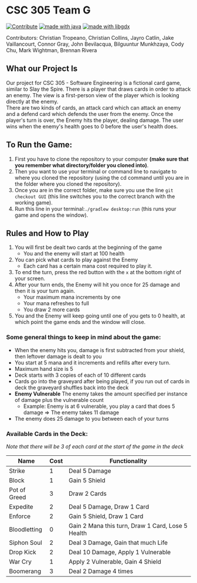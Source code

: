 # CSC 305 Team G
[![Contribute](https://img.shields.io/badge/Add-issue-blue.svg)](https://github.com/CSC305/s22g/issues)
[![made with java](https://img.shields.io/badge/Made_with-Java-red.svg)](https://www.java.com/en/)
[![made with libgdx](https://img.shields.io/badge/Made_with-libGDX-orange.svg)](https://libgdx.com/wiki/)

Contributors: Christian Tropeano, Christian Collins, Jayro Catlin, Jake Vaillancourt, Connor Gray, John Bevilacqua, Bilguuntur Munkhzaya, Cody Chu, Mark Wightman, Brennan Rivera
## What our Project Is
Our project for CSC 305 - Software Engineering is a fictional card game, similar to Slay the Spire. There is a player that draws cards in order to attack an enemy. The view is a first-person view of the player which is looking directly at the enemy.  
There are two kinds of cards, an attack card which can attack an enemy and a defend card which defends the user from the enemy. Once the player's turn is over, the Enemy hits the player, dealing damage.
The user wins when the enemy's health goes to 0 before the user's health does.

## To Run the Game:
1. First you have to clone the repository to your computer **(make sure that you remember what directory/folder you cloned into)**.
2. Then you want to use your terminal or command line to navigate to where you cloned the repository (using the cd command until you are in the folder where you cloned the repository).
3. Once you are in the correct folder, make sure you use the line ```git checkout GUI``` (this line switches you to the correct branch with the working game).
4. Run this line in your terminal:```./gradlew desktop:run``` (this runs your game and opens the window).

## Rules and How to Play
1. You will first be dealt two cards at the beginning of the game
    - You and the enemy will start at 100 health
2. You can pick what cards to play against the Enemy
    - Each card has a certain mana cost required to play it.
3. To end the turn, press the red button with the ```x``` at the bottom right of your screen.
4. After your turn ends, the Enemy will hit you once for 25 damage and then it is your turn again.
    - Your maximum mana increments by one
    - Your mana refreshes to full
    - You draw 2 more cards
5. You and the Enemy will keep going until one of you gets to 0 health, at which point the game ends and the window will close.

### Some general things to keep in mind about the game:
- When the enemy hits you, damage is first subtracted from your shield, then leftover damage is dealt to you
- You start at 5 mana and it increments and refills after every turn.
- Maximum hand size is 5
- Deck starts with 3 copies of each of 10 different cards
- Cards go into the graveyard after being played, if you run out of cards in deck the graveyard shuffles back into the deck
- **Enemy Vulnerable** The enemy takes the amount specified per instance of damage plus the vulnerable count
    - Example: Enemy is at 6 vulnerable, you play a card that does 5 damage => The enemy takes 11 damage
- The enemy does 25 damage to you between each of your turns

### Available Cards in the Deck:

*Note that there will be 3 of each card at the start of the game in the deck*

|     Name     | Cost |                   Functionality                   |
| ------------ | ---- | ------------------------------------------------- |
| Strike       |   1  | Deal 5 Damage                                     |
| Block        |   1  | Gain 5 Shield                                     |
| Pot of Greed |   3  | Draw 2 Cards                                      |
| Expedite     |   2  | Deal 5 Damage, Draw 1 Card                        |
| Enforce      |   2  | Gain 5 Shield, Draw 1 Card                        |
| Bloodletting |   0  | Gain 2 Mana this turn, Draw 1 Card, Lose 5 Health |
| Siphon Soul  |   2  | Deal 3 Damage, Gain that much Life                |
| Drop Kick    |   2  | Deal 10 Damage, Apply 1 Vulnerable                |
| War Cry      |   1  | Apply 2 Vulnerable, Gain 4 Shield                 |
| Boomerang    |   3  | Deal 2 Damage 4 times                             |
